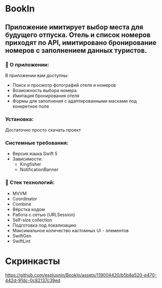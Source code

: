 # BookIn
## Приложение имитирует выбор места для будущего отпуска. Отель и список номеров приходят по API, имитировано бронирование номеров с заполнением данных туристов.
### 📝 О приложении:

В приложении вам доступны:
+ Поиск и просмотр фотографий отеля и номеров
+ Возможность выбора номера
+ Имитация бронирования отеля
+ Формы для заполнения с адаптированными масками под конкретное поле

### Установка:
Достаточно просто скачать проект

### Системные требования:
- Версия языка Swift 5
- Зависимости: 
  - Kingfisher
  - NotificationBanner

### :telescope: Стек технологий:
+ MVVM
+ Coordinator
+ Combine
+ Вёрстка кодом
+ Работа с сетью (URLSession)
+ Self-size collection
+ Подготовка под локализацию
+ Максимальное количество кастомных UI - элементов
+ SwiftGen
+ SwiftLint

# Скринкасты
https://github.com/esplusnin/BookIn/assets/119004420/b5b8a520-e470-442d-91dc-0c82137c39ed


